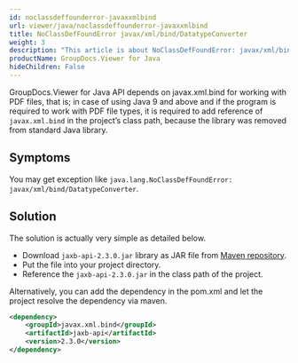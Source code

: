 ```yaml
---
id: noclassdeffounderror-javaxxmlbind
url: viewer/java/noclassdeffounderror-javaxxmlbind
title: NoClassDefFoundError javax/xml/bind/DatatypeConverter
weight: 3
description: "This article is about NoClassDefFoundError: javax/xml/bind/DatatypeConverter"
productName: GroupDocs.Viewer for Java
hideChildren: False
---
```


GroupDocs.Viewer for Java  API depends on javax.xml.bind for working with PDF files, that is; in case of using Java 9 and above and if the program is required to work with PDF file types, it is required to add reference of `javax.xml.bind` in the project’s class path, because the library was removed from standard Java library.

## Symptoms

You may get exception like `java.lang.NoClassDefFoundError: javax/xml/bind/DatatypeConverter`.

## Solution

The solution is actually very simple as detailed below.

* Download `jaxb-api-2.3.0.jar` library as JAR file from [Maven repository](https://mvnrepository.com/artifact/javax.xml.bind).
* Put the file into your project directory.
* Reference the `jaxb-api-2.3.0.jar` in the class path of the project.

Alternatively, you can add the dependency in the pom.xml and let the project resolve the dependency via maven.

```xml
<dependency>
    <groupId>javax.xml.bind</groupId>
    <artifactId>jaxb-api</artifactId>
    <version>2.3.0</version>
</dependency>
```

